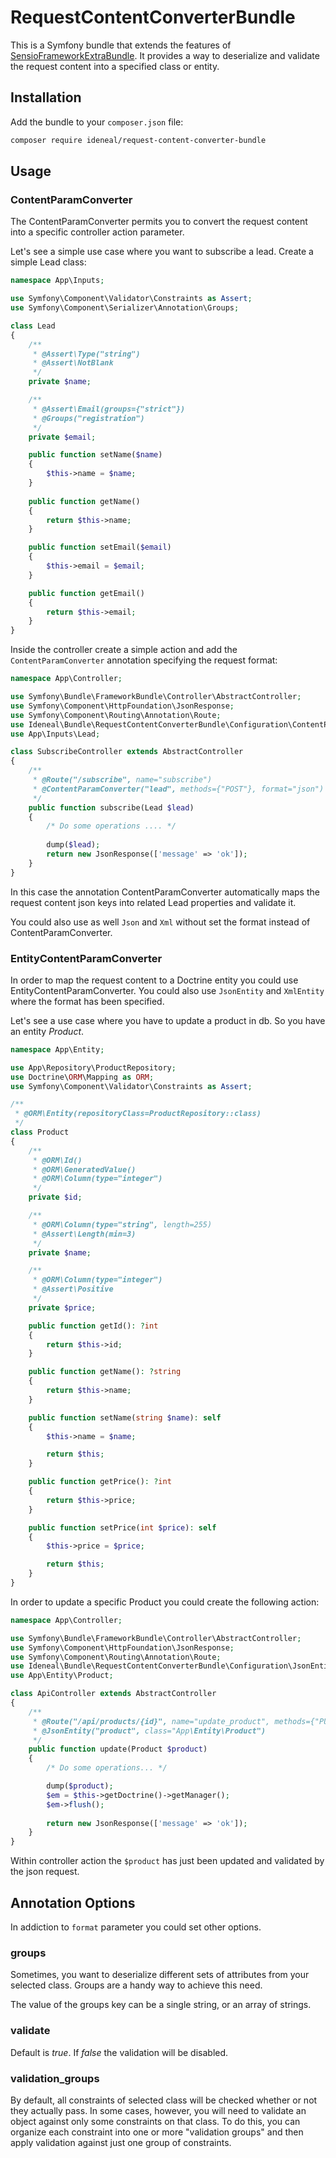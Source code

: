 # RequestContentConverterBundle

This is a Symfony bundle that extends the features of [SensioFrameworkExtraBundle](https://github.com/sensiolabs/SensioFrameworkExtraBundle).
It provides a way to  deserialize and validate the request content into a specified class or entity.

Installation
------------

Add the bundle to your `composer.json` file:

```bash
composer require ideneal/request-content-converter-bundle
``` 

Usage
-----

### ContentParamConverter

The ContentParamConverter permits you to convert the request content into a specific controller action parameter.

Let's see a simple use case where you want to subscribe a lead.
Create a simple Lead class:

```php
namespace App\Inputs;

use Symfony\Component\Validator\Constraints as Assert;
use Symfony\Component\Serializer\Annotation\Groups;

class Lead
{
    /**
     * @Assert\Type("string")
     * @Assert\NotBlank
     */
    private $name;

    /**
     * @Assert\Email(groups={"strict"})
     * @Groups("registration")
     */
    private $email;

    public function setName($name)
    {
        $this->name = $name;
    }
    
    public function getName()
    {
        return $this->name;
    }

    public function setEmail($email)
    {
        $this->email = $email;
    }

    public function getEmail()
    {
        return $this->email;
    }
}
```

Inside the controller create a simple action and add the `ContentParamConverter` annotation specifying the request format:

```php
namespace App\Controller;

use Symfony\Bundle\FrameworkBundle\Controller\AbstractController;
use Symfony\Component\HttpFoundation\JsonResponse;
use Symfony\Component\Routing\Annotation\Route;
use Ideneal\Bundle\RequestContentConverterBundle\Configuration\ContentParamConverter;
use App\Inputs\Lead;

class SubscribeController extends AbstractController
{
    /**
     * @Route("/subscribe", name="subscribe")
     * @ContentParamConverter("lead", methods={"POST"}, format="json")
     */
    public function subscribe(Lead $lead)
    {
        /* Do some operations .... */
         
        dump($lead);
        return new JsonResponse(['message' => 'ok']);
    }
}
```
In this case the annotation ContentParamConverter automatically maps the request content json keys into related Lead properties and validate it.

You could also use as well `Json` and `Xml` without set the format instead of ContentParamConverter.


### EntityContentParamConverter

In order to map the request content to a Doctrine entity you could use EntityContentParamConverter.
You could also use `JsonEntity` and `XmlEntity` where the format has been specified.

Let's see a use case where you have to update a product in db.
So you have an entity _Product_.

```php
namespace App\Entity;

use App\Repository\ProductRepository;
use Doctrine\ORM\Mapping as ORM;
use Symfony\Component\Validator\Constraints as Assert;

/**
 * @ORM\Entity(repositoryClass=ProductRepository::class)
 */
class Product
{
    /**
     * @ORM\Id()
     * @ORM\GeneratedValue()
     * @ORM\Column(type="integer")
     */
    private $id;

    /**
     * @ORM\Column(type="string", length=255)
     * @Assert\Length(min=3)
     */
    private $name;

    /**
     * @ORM\Column(type="integer")
     * @Assert\Positive
     */
    private $price;

    public function getId(): ?int
    {
        return $this->id;
    }

    public function getName(): ?string
    {
        return $this->name;
    }

    public function setName(string $name): self
    {
        $this->name = $name;

        return $this;
    }

    public function getPrice(): ?int
    {
        return $this->price;
    }

    public function setPrice(int $price): self
    {
        $this->price = $price;

        return $this;
    }
}
```

In order to update a specific Product you could create the following action:

```php
namespace App\Controller;

use Symfony\Bundle\FrameworkBundle\Controller\AbstractController;
use Symfony\Component\HttpFoundation\JsonResponse;
use Symfony\Component\Routing\Annotation\Route;
use Ideneal\Bundle\RequestContentConverterBundle\Configuration\JsonEntity;
use App\Entity\Product;

class ApiController extends AbstractController
{
    /**
     * @Route("/api/products/{id}", name="update_product", methods={"PUT"})
     * @JsonEntity("product", class="App\Entity\Product")
     */
    public function update(Product $product)
    {
        /* Do some operations... */

        dump($product);
        $em = $this->getDoctrine()->getManager();
        $em->flush();
        
        return new JsonResponse(['message' => 'ok']);
    }
}
```

Within controller action the `$product` has just been updated and validated by the json request.

Annotation Options
------------------

In addiction to `format` parameter you could set other options.

### groups

Sometimes, you want to deserialize different sets of attributes from your selected class.
Groups are a handy way to achieve this need.

The value of the groups key can be a single string, or an array of strings.

### validate

Default is _true_. If _false_ the validation will be disabled.

### validation_groups

By default, all constraints of selected class will be checked whether or not they actually pass. 
In some cases, however, you will need to validate an object against only some constraints on that class. 
To do this, you can organize each constraint into one or more "validation groups" and then apply validation against just one group of constraints.
